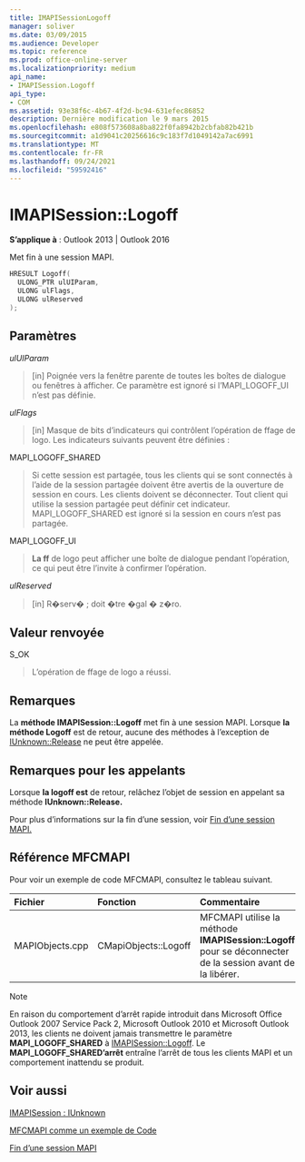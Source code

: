 ```yaml
---
title: IMAPISessionLogoff
manager: soliver
ms.date: 03/09/2015
ms.audience: Developer
ms.topic: reference
ms.prod: office-online-server
ms.localizationpriority: medium
api_name:
- IMAPISession.Logoff
api_type:
- COM
ms.assetid: 93e38f6c-4b67-4f2d-bc94-631efec86852
description: Dernière modification le 9 mars 2015
ms.openlocfilehash: e808f573608a8ba822f0fa8942b2cbfab82b421b
ms.sourcegitcommit: a1d9041c20256616c9c183f7d1049142a7ac6991
ms.translationtype: MT
ms.contentlocale: fr-FR
ms.lasthandoff: 09/24/2021
ms.locfileid: "59592416"
---
```

# <a name="imapisessionlogoff"></a>IMAPISession::Logoff

  
  
**S’applique à** : Outlook 2013 | Outlook 2016 
  
Met fin à une session MAPI.
  
```cpp
HRESULT Logoff(
  ULONG_PTR ulUIParam,
  ULONG ulFlags,
  ULONG ulReserved
);
```

## <a name="parameters"></a>Paramètres

 _ulUIParam_
  
> [in] Poignée vers la fenêtre parente de toutes les boîtes de dialogue ou fenêtres à afficher. Ce paramètre est ignoré si l’MAPI_LOGOFF_UI n’est pas définie.
    
 _ulFlags_
  
> [in] Masque de bits d’indicateurs qui contrôlent l’opération de ffage de logo. Les indicateurs suivants peuvent être définies :
    
MAPI_LOGOFF_SHARED 
  
> Si cette session est partagée, tous les clients qui se sont connectés à l’aide de la session partagée doivent être avertis de la ouverture de session en cours. Les clients doivent se déconnecter. Tout client qui utilise la session partagée peut définir cet indicateur. MAPI_LOGOFF_SHARED est ignoré si la session en cours n’est pas partagée.
    
MAPI_LOGOFF_UI 
  
> **La ff** de logo peut afficher une boîte de dialogue pendant l’opération, ce qui peut être l’invite à confirmer l’opération. 
    
 _ulReserved_
  
> [in] R�serv� ; doit �tre �gal � z�ro.
    
## <a name="return-value"></a>Valeur renvoyée

S_OK 
  
> L’opération de ffage de logo a réussi.
    
## <a name="remarks"></a>Remarques

La **méthode IMAPISession::Logoff** met fin à une session MAPI. Lorsque **la méthode Logoff** est de retour, aucune des méthodes à l’exception de [IUnknown::Release](https://msdn.microsoft.com/library/ms682317%28v=VS.85%29.aspx) ne peut être appelée. 
  
## <a name="notes-to-callers"></a>Remarques pour les appelants

Lorsque **la logoff est** de retour, relâchez l’objet de session en appelant sa méthode **IUnknown::Release.** 
  
Pour plus d’informations sur la fin d’une session, voir [Fin d’une session MAPI.](ending-a-mapi-session.md)
  
## <a name="mfcmapi-reference"></a>Référence MFCMAPI

Pour voir un exemple de code MFCMAPI, consultez le tableau suivant.
  
|**Fichier**|**Fonction**|**Commentaire**|
|:-----|:-----|:-----|
|MAPIObjects.cpp  <br/> |CMapiObjects::Logoff  <br/> |MFCMAPI utilise la méthode **IMAPISession::Logoff** pour se déconnecter de la session avant de la libérer.  <br/> |
   
> [!NOTE]
> En raison du comportement d’arrêt rapide introduit dans Microsoft Office Outlook 2007 Service Pack 2, Microsoft Outlook 2010 et Microsoft Outlook 2013, les clients ne doivent jamais transmettre le paramètre **MAPI_LOGOFF_SHARED** à [IMAPISession::Logoff](imapisession-logoff.md). Le **MAPI_LOGOFF_SHARED’arrêt** entraîne l’arrêt de tous les clients MAPI et un comportement inattendu se produit. 
  
## <a name="see-also"></a>Voir aussi



[IMAPISession : IUnknown](imapisessioniunknown.md)


[MFCMAPI comme un exemple de Code](mfcmapi-as-a-code-sample.md)
  
[Fin d’une session MAPI](ending-a-mapi-session.md)

